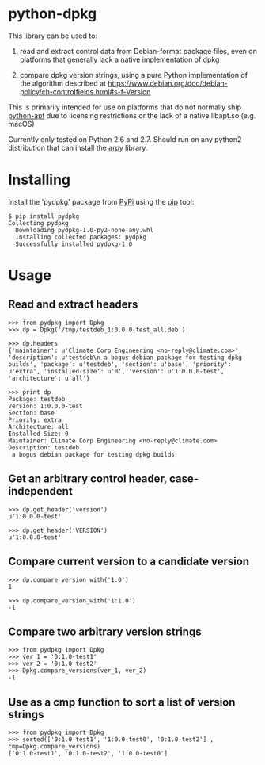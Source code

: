 python-dpkg
===========

This library can be used to:

1. read and extract control data from Debian-format package files, even
   on platforms that generally lack a native implementation of dpkg

2. compare dpkg version strings, using a pure Python implementation of
   the algorithm described at
   https://www.debian.org/doc/debian-policy/ch-controlfields.html#s-f-Version

This is primarily intended for use on platforms that do not normally
ship [python-apt](http://apt.alioth.debian.org/python-apt-doc/) due to
licensing restrictions or the lack of a native libapt.so (e.g. macOS)

Currently only tested on Python 2.6 and 2.7.  Should run on any python2
distribution that can install the [arpy](https://pypi.python.org/pypi/arpy/)
library.
   
Installing
==========

Install the 'pydpkg' package from [PyPi](https://pypi.python.org) using
the [pip](https://packaging.python.org/installing/) tool:

    $ pip install pydpkg
    Collecting pydpkg
      Downloading pydpkg-1.0-py2-none-any.whl
      Installing collected packages: pydpkg
      Successfully installed pydpkg-1.0

Usage
=====

Read and extract headers
------------------------

    >>> from pydpkg import Dpkg
    >>> dp = Dpkg('/tmp/testdeb_1:0.0.0-test_all.deb')

    >>> dp.headers
    {'maintainer': u'Climate Corp Engineering <no-reply@climate.com>', 'description': u'testdeb\n a bogus debian package for testing dpkg builds', 'package': u'testdeb', 'section': u'base', 'priority': u'extra', 'installed-size': u'0', 'version': u'1:0.0.0-test', 'architecture': u'all'}

    >>> print dp
    Package: testdeb
    Version: 1:0.0.0-test
    Section: base
    Priority: extra
    Architecture: all
    Installed-Size: 0
    Maintainer: Climate Corp Engineering <no-reply@climate.com>
    Description: testdeb
     a bogus debian package for testing dpkg builds

Get an arbitrary control header, case-independent
-------------------------------------------------

    >>> dp.get_header('version')
    u'1:0.0.0-test'

    >>> dp.get_header('VERSION')
    u'1:0.0.0-test'

Compare current version to a candidate version
----------------------------------------------

    >>> dp.compare_version_with('1.0')
    1

    >>> dp.compare_version_with('1:1.0')
    -1

Compare two arbitrary version strings
-------------------------------------

    >>> from pydpkg import Dpkg
    >>> ver_1 = '0:1.0-test1'
    >>> ver_2 = '0:1.0-test2'
    >>> Dpkg.compare_versions(ver_1, ver_2)
    -1

Use as a cmp function to sort a list of version strings
-------------------------------------------------------

    >>> from pydpkg import Dpkg
    >>> sorted(['0:1.0-test1', '1:0.0-test0', '0:1.0-test2'] , cmp=Dpkg.compare_versions)
    ['0:1.0-test1', '0:1.0-test2', '1:0.0-test0']
